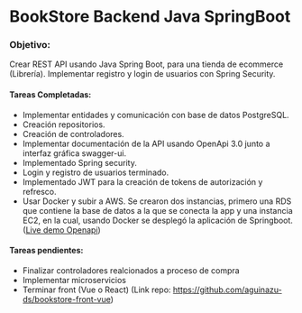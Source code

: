 # BookStore Backend Java SpringBoot

### Objetivo:
Crear REST API usando Java Spring Boot, para una tienda de ecommerce (Librería). Implementar registro y login de usuarios con Spring Security.

#### Tareas Completadas:
- Implementar entidades y comunicación con base de datos PostgreSQL.
- Creación repositorios.
- Creación de controladores.
- Implementar documentación de la API usando OpenApi 3.0 junto a interfaz gráfica swagger-ui.
- Implementado Spring security.
- Login y registro de usuarios terminado.
- Implementado JWT para la creación de tokens de autorización y refresco.
- Usar Docker y subir a AWS. Se crearon dos instancias, primero una RDS que contiene la base de datos a la que se conecta la app y una instancia EC2, en la cual, usando Docker se desplegó la aplicación de Springboot. ([Live demo Openapi](http://ec2-52-67-221-154.sa-east-1.compute.amazonaws.com/swagger-ui/index.html))


#### Tareas pendientes:
- Finalizar controladores realcionados a proceso de compra
- Implementar microservicios
- Terminar front (Vue o React) (Link repo: https://github.com/aguinazu-ds/bookstore-front-vue)
